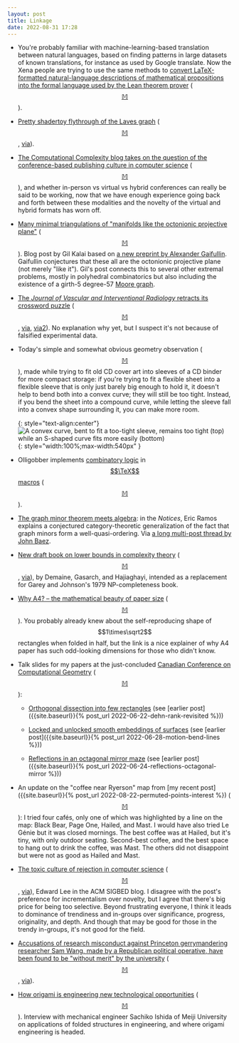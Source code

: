 ```yaml
---
layout: post
title: Linkage
date: 2022-08-31 17:28
---
```

* You're probably familiar with machine-learning-based translation between natural languages, based on finding patterns in large datasets of known translations, for instance as used by Google translate. Now the Xena people are trying to use the same methods to [convert LaTeX-formatted natural-language descriptions of mathematical propositions into the formal language used by the Lean theorem prover](https://xenaproject.wordpress.com/2022/08/16/the-future-of-interactive-theorem-proving/) <span style="white-space:nowrap">([$$\mathbb{M}$$](https://mathstodon.xyz/@11011110/108834522515462270)).</span>

* [Pretty shadertoy flythrough of the Laves graph](https://www.shadertoy.com/view/wddBRX) <span style="white-space:nowrap">([$$\mathbb{M}$$](https://mathstodon.xyz/@11011110/108841798903036223),</span> [via](https://matthewarcus.wordpress.com/2020/11/19/the-laves-graph/)).

* [The Computational Complexity blog takes on the question of the conference-based publishing culture in computer science](http://blog.computationalcomplexity.org/2022/08/conference-modality.html) <span style="white-space:nowrap">([$$\mathbb{M}$$](https://mathstodon.xyz/@11011110/108848289896382888)),</span> and whether in-person vs virtual vs hybrid conferences can really be said to be working, now that we have enough experience going back and forth between these modalities and the novelty of the virtual and hybrid formats has worn off.

* [Many minimal triangulations of "manifolds like the octonionic projective plane"](https://gilkalai.wordpress.com/2022/08/19/alexander-a-gaifullin-many-27-vertex-triangulations-of-manifolds-like-the-octonionic-projective-plane-not-even-one-was-known-before/) <span style="white-space:nowrap">([$$\mathbb{M}$$](https://mathstodon.xyz/@11011110/108854003041559158)).</span> Blog post by Gil Kalai based on [a new preprint by Alexander Gaifullin](https://arxiv.org/abs/2207.08507). Gaifullin conjectures that these all are the octonionic projective plane (not merely "like it"). Gil's post connects this to several other extremal problems, mostly in polyhedral combinatorics but also including the existence of a girth-5 degree-57 [Moore graph](https://en.wikipedia.org/wiki/Moore_graph).

* [The _Journal of Vascular and Interventional Radiology_ retracts its crossword puzzle](https://doi.org/10.1016/j.jvir.2022.07.008) <span style="white-space:nowrap">([$$\mathbb{M}$$](https://mathstodon.xyz/@11011110/108856663784900462),</span> [via](https://retractionwatch.com/2022/08/20/weekend-reads-who-cares-about-publication-integrity-revealing-a-galileo-forgery-repeat-predatory-journal-authors/), [via2](https://twitter.com/ivanoransky/status/1559174872714051584)). No explanation why yet, but I suspect it's not because of falsified experimental data.

* Today's simple and somewhat obvious geometry observation <span style="white-space:nowrap">([$$\mathbb{M}$$](https://mathstodon.xyz/@11011110/108865083323085368)),</span> made while trying to fit old CD cover art into sleeves of a CD binder for more compact storage: if you're trying to fit a flexible sheet into a flexible sleeve that is only just barely big enough to hold it, it doesn't help to bend both into a convex curve; they will still be too tight. Instead, if you bend the sheet into a compound curve, while letting the sleeve fall into a convex shape surrounding it, you can make more room.

  {: style="text-align:center"}
![A convex curve, bent to fit a too-tight sleeve, remains too tight (top) while an S-shaped curve fits more easily (bottom)]({{site.baseurl}}/assets/2022/envelopment.svg){: style="width:100%;max-width:540px" }

* Olligobber implements [combinatory logic](https://en.wikipedia.org/wiki/Combinatory_logic) in [$$\TeX$$ macros](https://gist.github.com/olligobber/e044c87a834b34bc74d8c8903b0b0d94) <span style="white-space:nowrap">([$$\mathbb{M}$$](https://mathstodon.xyz/@olligobber/106533354539487538)).</span>

* [The graph minor theorem meets algebra](https://www.ams.org/journals/notices/202208/noti2522/noti2522.html): in the _Notices_, Eric Ramos explains a conjectured category-theoretic generalization of the fact that graph minors form a well-quasi-ordering. Via [a long multi-post thread by John Baez](https://mathstodon.xyz/@johncarlosbaez/108879289204270102).

* [New draft book on lower bounds in complexity theory](https://hardness.mit.edu/) <span style="white-space:nowrap">([$$\mathbb{M}$$](https://mathstodon.xyz/@11011110/108883442872860109),</span> [via](http://blog.computationalcomplexity.org/2022/08/computers-and-intractability-guide-to.html)), by Demaine, Gasarch, and Hajiaghayi, intended as a replacement for Garey and Johnson's 1979 NP-completeness book.

* [Why A4? – the mathematical beauty of paper size](https://scilogs.spektrum.de/hlf/why-a4-the-mathematical-beauty-of-paper-size/) <span style="white-space:nowrap">([$$\mathbb{M}$$](https://mathstodon.xyz/@11011110/108889131132278902)).</span> You probably already knew about the self-reproducing shape of $$1\times\sqrt2$$ rectangles when folded in half, but the link is a nice explainer of why A4 paper has such odd-looking dimensions for those who didn't know.

* Talk slides for my papers at the just-concluded [Canadian Conference on Computational Geometry](https://www.torontomu.ca/canadian-conference-computational-geometry-2022/) <span style="white-space:nowrap">([$$\mathbb{M}$$](MLINK)):</span>

  * [Orthogonal dissection into few rectangles](https://www.ics.uci.edu/~eppstein/pubs/Epp-CCCG-22a.pdf) (see [earlier post]({{site.baseurl}}{% post_url 2022-06-22-dehn-rank-revisited %}))

  * [Locked and unlocked smooth embeddings of surfaces](https://www.ics.uci.edu/~eppstein/pubs/Epp-CCCG-22b.pdf) (see [earlier post]({{site.baseurl}}{% post_url 2022-06-28-motion-bend-lines %}))

  * [Reflections in an octagonal mirror maze](https://www.ics.uci.edu/~eppstein/pubs/Epp-CCCG-22c.pdf) (see [earlier post]({{site.baseurl}}{% post_url 2022-06-24-reflections-octagonal-mirror %}))

* An update on the "coffee near Ryerson" map from [my recent post]({{site.baseurl}}{% post_url 2022-08-22-permuted-points-interest %}) <span style="white-space:nowrap">([$$\mathbb{M}$$](https://mathstodon.xyz/@11011110/108900798389538030)):</span>  I tried four cafés, only one of which was highlighted by a line on the map: Black Bear, Page One, Hailed, and Mast. I would have also tried Le Génie but it was closed mornings. The best coffee was at Hailed, but it's tiny, with only outdoor seating. Second-best coffee, and the best space to hang out to drink the coffee, was Mast. The others did not disappoint but were not as good as Hailed and Mast.

* [The toxic culture of rejection in computer science](https://sigbed.org/2022/08/22/the-toxic-culture-of-rejection-in-computer-science/) <span style="white-space:nowrap">([$$\mathbb{M}$$](https://mathstodon.xyz/@11011110/108910723093352198),</span> [via](https://news.ycombinator.com/item?id=32605494)), Edward Lee in the ACM SIGBED blog. I disagree with the post's preference for incrementalism over novelty, but I agree that there's big price for being too selective. Beyond frustrating everyone, I think it leads to dominance of trendiness and in-groups over significance, progress, originality, and depth. And though that may be good for those in the trendy in-groups, it's not good for the field.

* [Accusations of research misconduct against Princeton gerrymandering researcher Sam Wang, made by a Republican political operative, have been found to be "without merit" by the university](https://electionlawblog.org/?p=131555) <span style="white-space:nowrap">([$$\mathbb{M}$$](https://mathstodon.xyz/@11011110/108916373574688890),</span> [via](https://retractionwatch.com/2022/08/27/weekend-reads-the-problem-of-irreproducible-bioscience-research-how-to-stop-the-unknowing-citation-of-retracted-papers-data-scandal-leads-to-stock-drop/)).

* [How origami is engineering new technological opportunities](https://www.tokyoweekender.com/2022/07/origami-influencing-engineering-technology/) <span style="white-space:nowrap">([$$\mathbb{M}$$](https://mathstodon.xyz/@11011110/108920072649801627)).</span> Interview with mechanical engineer Sachiko Ishida of Meiji University on applications of folded structures in engineering, and where origami engineering is headed.